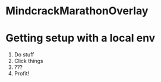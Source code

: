 # MindcrackMarathonOverlay

# Getting setup with a local env
1. Do stuff
2. Click things
3. ???
4. Profit!
